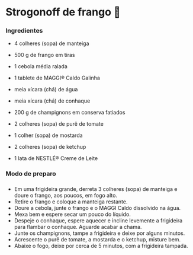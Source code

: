 # Strogonoff de frango :chicken:

### Ingredientes

- 4 colheres (sopa) de manteiga

- 500 g de frango em tiras

- 1 cebola média ralada

- 1 tablete de MAGGI® Caldo Galinha

- meia xícara (chá) de água

- meia xícara (chá) de conhaque

- 200 g de champignons em conserva fatiados

- 2 colheres (sopa) de purê de tomate

- 1 colher (sopa) de mostarda

- 2 colheres (sopa) de ketchup

- 1 lata de NESTLÉ® Creme de Leite  

  

### Modo de preparo

### 

* Em uma frigideira grande, derreta 3 colheres (sopa) de manteiga e doure o frango, aos poucos, em fogo alto.
* Retire o frango e coloque a manteiga restante.
* Doure a cebola, junte o frango e o MAGGI Caldo dissolvido na água.
* Mexa bem e espere secar um pouco do líquido.
* Despeje o conhaque, espere aquecer e incline levemente a frigideira para flambar o conhaque. Aguarde acabar a chama.
* Junte os champignons, tampe a frigideira e deixe por alguns minutos.
* Acrescente o purê de tomate, a mostarda e o ketchup, misture bem.
* Abaixe o fogo, deixe por cerca de 5 minutos, com a frigideira tampada.











